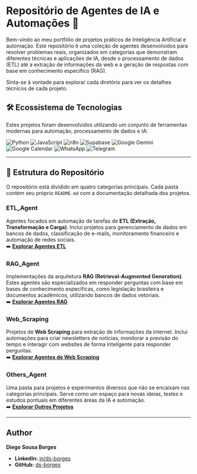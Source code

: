 # Repositório de Agentes de IA e Automações 🤖

Bem-vindo ao meu portfólio de projetos práticos de Inteligência Artificial e automação. Este repositório é uma coleção de agentes desenvolvidos para resolver problemas reais, organizados em categorias que demonstram diferentes técnicas e aplicações de IA, desde o processamento de dados (ETL) até a extração de informações da web e a geração de respostas com base em conhecimento específico (RAG).

Sinta-se à vontade para explorar cada diretório para ver os detalhes técnicos de cada projeto.

## 🛠️ Ecossistema de Tecnologias

Estes projetos foram desenvolvidos utilizando um conjunto de ferramentas modernas para automação, processamento de dados e IA:

![Python](https://img.shields.io/badge/Python-3776AB?style=for-the-badge&logo=python&logoColor=white)
![JavaScript](https://img.shields.io/badge/JavaScript-F7DF1E?style=for-the-badge&logo=javascript&logoColor=black)
![n8n](https://img.shields.io/badge/n8n-12B57F?style=for-the-badge&logo=n8n&logoColor=white)
![Supabase](https://img.shields.io/badge/Supabase-3ECF8E?style=for-the-badge&logo=supabase&logoColor=white)
![Google Gemini](https://img.shields.io/badge/Google_Gemini-8E77F0?style=for-the-badge&logo=googlegemini&logoColor=white)
![Google Calendar](https://img.shields.io/badge/Google_Calendar-4285F4?style=for-the-badge&logo=googlecalendar&logoColor=white)
![WhatsApp](https://img.shields.io/badge/WhatsApp-25D366?style=for-the-badge&logo=whatsapp&logoColor=white)
![Telegram](https://img.shields.io/badge/Telegram-26A5E4?style=for-the-badge&logo=telegram&logoColor=white)

---

## 📂 Estrutura do Repositório

O repositório está dividido em quatro categorias principais. Cada pasta contém seu próprio `README.md` com a documentação detalhada dos projetos.

###  ETL_Agent
Agentes focados em automação de tarefas de **ETL (Extração, Transformação e Carga)**. Inclui projetos para gerenciamento de dados em bancos de dados, classificação de e-mails, monitoramento financeiro e automação de redes sociais.
<br>
➡️ **[Explorar Agentes ETL](./ETL_Agent)**

### RAG_Agent
Implementações da arquitetura **RAG (Retrieval-Augmented Generation)**. Estes agentes são especializados em responder perguntas com base em bases de conhecimento específicas, como legislação brasileira e documentos acadêmicos, utilizando bancos de dados vetoriais.
<br>
➡️ **[Explorar Agentes RAG](./RAG_Agent)**

### Web_Scraping
Projetos de **Web Scraping** para extração de informações da internet. Inclui automações para criar newsletters de notícias, monitorar a previsão do tempo e interagir com websites de forma inteligente para responder perguntas.
<br>
➡️ **[Explorar Agentes de Web Scraping](./Web_Scraping)**

### Others_Agent
Uma pasta para projetos e experimentos diversos que não se encaixam nas categorias principais. Serve como um espaço para novas ideias, testes e estudos pontuais em diferentes áreas da IA e automação.
<br>
➡️ **[Explorar Outros Projetos](./Others_Agent)**

---

## Author

**Diego Sousa Borges**

* **LinkedIn:** [in/ds-borges](https://www.linkedin.com/in/ds-borges/)
* **GitHub:** [ds-borges](https://github.com/ds-borges)